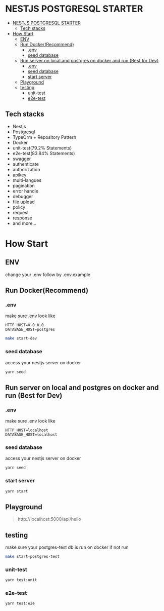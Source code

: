 # NESTJS POSTGRESQL STARTER

- [NESTJS POSTGRESQL STARTER](#nestjs-postgresql-starter)
  - [Tech stacks](#tech-stacks)
- [How Start](#how-start)
  - [ENV](#env)
  - [Run Docker(Recommend)](#run-dockerrecommend)
    - [.env](#env-1)
    - [seed database](#seed-database)
  - [Run server on local and postgres on docker and run (Best for Dev)](#run-server-on-local-and-postgres-on-docker-and-run-best-for-dev)
    - [.env](#env-2)
    - [seed database](#seed-database-1)
    - [start server](#start-server)
  - [Playground](#playground)
  - [testing](#testing)
    - [unit-test](#unit-test)
    - [e2e-test](#e2e-test)

## Tech stacks

- Nestjs
- Postgresql
- TypeOrm + Repository Pattern
- Docker
- unit-test(79.2% Statements)
- e2e-test(83.84% Statements)
- swagger
- authenticate
- authorization
- apikey
- multi-langues
- pagination
- error handle
- debugger
- file upload
- policy
- request
- response
- and more...

# How Start

## ENV

change your .env follow by .env.example

## Run Docker(Recommend)

### .env

make sure .env look like

```env
HTTP_HOST=0.0.0.0
DATABASE_HOST=postgres
```

```bash
make start-dev
```

### seed database

access your nestjs server on docker

```bash
yarn seed
```

## Run server on local and postgres on docker and run (Best for Dev)

### .env

make sure .env look like

```env
HTTP_HOST=localhost
DATABASE_HOST=localhost
```

### seed database

access your nestjs server on docker

```bash
yarn seed
```

### start server

```bash
yarn start
```

## Playground

> http://localhost:5000/api/hello

## testing

make sure your postgres-test db is run on docker if not run

```bash
make start-postgres-test
```

### unit-test

```bash
yarn test:unit
```

### e2e-test

```bash
yarn test:e2e
```
